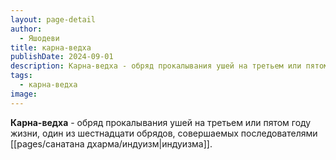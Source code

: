 ```yaml
---
layout: page-detail
author:
  - Яшодеви
title: карна-ведха
publishDate: 2024-09-01
description: Карна-ведха - обряд прокалывания ушей на третьем или пятом году жизни, один из шестнадцати обрядов, совершаемых последователями индуизма.
tags:
  - карна-ведха
image:
---
```

**Карна-ведха** - обряд прокалывания ушей на третьем или пятом году жизни, один из шестнадцати обрядов, совершаемых последователями [[pages/санатана дхарма/индуизм|индуизма]].

